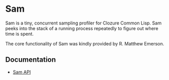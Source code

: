 # Sam

Sam is a tiny, concurrent sampling profiler for Clozure Common Lisp. Sam peeks
into the stack of a running process repeatedly to figure out where time is
spent.

The core functionality of Sam was kindly provided by R. Matthew Emerson.

## Documentation

+ [Sam API](http://mr.gy/software/sam/api.html)
